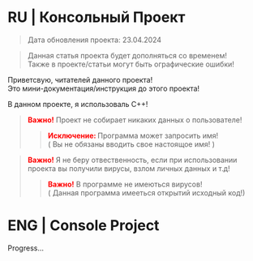 <!--
     Автор: ktarasuk
     Для GitHub, рассказ о проекте 
-->

# RU | Консольный Проект
> Дата обновления проекта: 23.04.2024

> Данная статья проекта будет дополняться со временем! <br>
> Также в проекте/статьи могут быть ографические ошибки!

Приветсвую, читателей данного проекта! <br>
Это мини-документация/инструкция до этого проекта!<br>

В данном проекте, я использоваль C++!

><b style='color: red;'>Важно!</b> Проект не собирает никаких данных о пользователе!
>><b style='color: red;'>Исключение: </b> Программа может запросить имя!
<br>( Вы не обязаны вводить свое настоящое имя! )

><b style='color: red;'>Важно!</b> Я не беру отвественность, если при использовании проекта вы получили вирусы, взлом личных данных и т.д!
>><b style='color: red;'>Важно!</b> В программе не имеються вирусов!
<br>( Данная программа имееться открытий исходный код!)

# ENG | Console Project

<p>Progress...</p>
